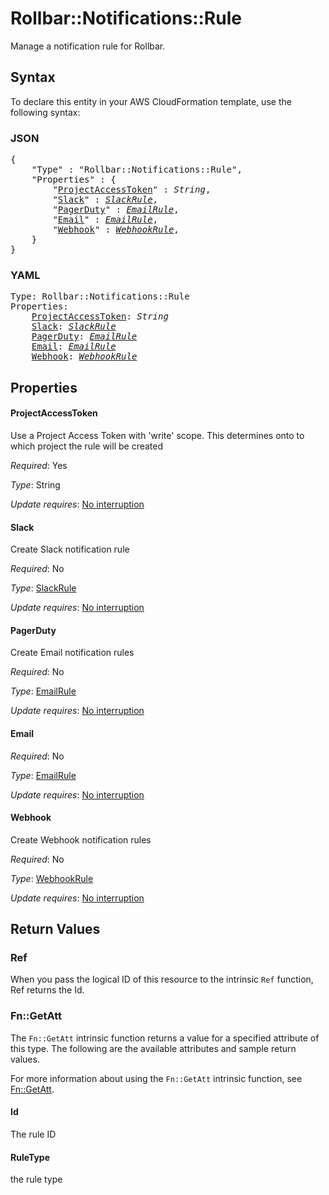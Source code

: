 # Rollbar::Notifications::Rule

Manage a notification rule for Rollbar.

## Syntax

To declare this entity in your AWS CloudFormation template, use the following syntax:

### JSON

<pre>
{
    "Type" : "Rollbar::Notifications::Rule",
    "Properties" : {
        "<a href="#projectaccesstoken" title="ProjectAccessToken">ProjectAccessToken</a>" : <i>String</i>,
        "<a href="#slack" title="Slack">Slack</a>" : <i><a href="slackrule.md">SlackRule</a></i>,
        "<a href="#pagerduty" title="PagerDuty">PagerDuty</a>" : <i><a href="emailrule.md">EmailRule</a></i>,
        "<a href="#email" title="Email">Email</a>" : <i><a href="emailrule.md">EmailRule</a></i>,
        "<a href="#webhook" title="Webhook">Webhook</a>" : <i><a href="webhookrule.md">WebhookRule</a></i>,
    }
}
</pre>

### YAML

<pre>
Type: Rollbar::Notifications::Rule
Properties:
    <a href="#projectaccesstoken" title="ProjectAccessToken">ProjectAccessToken</a>: <i>String</i>
    <a href="#slack" title="Slack">Slack</a>: <i><a href="slackrule.md">SlackRule</a></i>
    <a href="#pagerduty" title="PagerDuty">PagerDuty</a>: <i><a href="emailrule.md">EmailRule</a></i>
    <a href="#email" title="Email">Email</a>: <i><a href="emailrule.md">EmailRule</a></i>
    <a href="#webhook" title="Webhook">Webhook</a>: <i><a href="webhookrule.md">WebhookRule</a></i>
</pre>

## Properties

#### ProjectAccessToken

Use a Project Access Token with 'write' scope. This determines onto to which project the rule will be created

_Required_: Yes

_Type_: String

_Update requires_: [No interruption](https://docs.aws.amazon.com/AWSCloudFormation/latest/UserGuide/using-cfn-updating-stacks-update-behaviors.html#update-no-interrupt)

#### Slack

Create Slack notification rule

_Required_: No

_Type_: <a href="slackrule.md">SlackRule</a>

_Update requires_: [No interruption](https://docs.aws.amazon.com/AWSCloudFormation/latest/UserGuide/using-cfn-updating-stacks-update-behaviors.html#update-no-interrupt)

#### PagerDuty

Create Email notification rules

_Required_: No

_Type_: <a href="emailrule.md">EmailRule</a>

_Update requires_: [No interruption](https://docs.aws.amazon.com/AWSCloudFormation/latest/UserGuide/using-cfn-updating-stacks-update-behaviors.html#update-no-interrupt)

#### Email

_Required_: No

_Type_: <a href="emailrule.md">EmailRule</a>

_Update requires_: [No interruption](https://docs.aws.amazon.com/AWSCloudFormation/latest/UserGuide/using-cfn-updating-stacks-update-behaviors.html#update-no-interrupt)

#### Webhook

Create Webhook notification rules

_Required_: No

_Type_: <a href="webhookrule.md">WebhookRule</a>

_Update requires_: [No interruption](https://docs.aws.amazon.com/AWSCloudFormation/latest/UserGuide/using-cfn-updating-stacks-update-behaviors.html#update-no-interrupt)

## Return Values

### Ref

When you pass the logical ID of this resource to the intrinsic `Ref` function, Ref returns the Id.

### Fn::GetAtt

The `Fn::GetAtt` intrinsic function returns a value for a specified attribute of this type. The following are the available attributes and sample return values.

For more information about using the `Fn::GetAtt` intrinsic function, see [Fn::GetAtt](https://docs.aws.amazon.com/AWSCloudFormation/latest/UserGuide/intrinsic-function-reference-getatt.html).

#### Id

The rule ID

#### RuleType

the rule type

